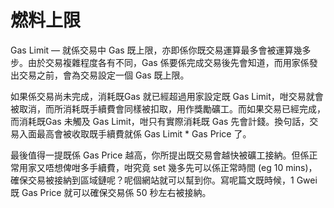 # 燃料上限

Gas Limit — 就係交易中 Gas 既上限，亦即係你既交易運算最多會被運算幾多步。由於交易複雜程度各有不同，Gas 係要係完成交易後先會知道，而用家係發出交易之前，會為交易設定一個 Gas 既上限。

如果係交易尚未完成，消耗既Gas 就已經超過用家設定既 Gas Limit，咁交易就會被取消，而所消耗既手續費會同樣被扣取，用作獎勵礦工。而如果交易已經完成，而消耗既Gas 未觸及 Gas Limit，咁只有實際消耗既 Gas 先會計錢。換句話，交易入面最高會被收取既手續費就係 Gas Limit \* Gas Price 了。

最後值得一提既係 Gas Price 越高，你所提出既交易會越快被礦工接納。但係正常用家又唔想俾咁多手續費，咁究竟 set 幾多先可以係正常時間 \(eg 10 mins\)，確保交易被接納到區域鏈呢？呢個網站就可以幫到你。寫呢篇文既時候，1 Gwei 既 Gas Price 就可以確保交易係 50 秒左右被接納。


